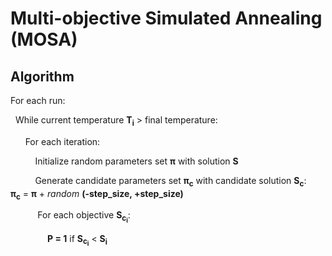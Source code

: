 # Multi-objective Simulated Annealing (MOSA)

## Algorithm

For each run:

&nbsp;&nbsp;While current temperature **T<sub>i</sub>** > final temperature:

&nbsp;&nbsp;&nbsp;&nbsp;&nbsp;&nbsp;For each iteration:

&nbsp;&nbsp;&nbsp;&nbsp;&nbsp;&nbsp;&nbsp;&nbsp;&nbsp;&nbsp;Initialize random parameters set **π** with solution **S**

&nbsp;&nbsp;&nbsp;&nbsp;&nbsp;&nbsp;&nbsp;&nbsp;&nbsp;&nbsp;Generate candidate parameters set **π<sub>c</sub>** with candidate solution **S<sub>c</sub>**: &nbsp;&nbsp;&nbsp; **π<sub>c</sub>** = **π** + *random* **(-step_size, +step_size)**

&nbsp;&nbsp;&nbsp;&nbsp;&nbsp;&nbsp;&nbsp;&nbsp;&nbsp;&nbsp; For each objective **S<sub>c<sub>i</sub></sub>**:

&nbsp;&nbsp;&nbsp;&nbsp;&nbsp;&nbsp;&nbsp;&nbsp;&nbsp;&nbsp;&nbsp;&nbsp;&nbsp;&nbsp; **P = 1** if **S<sub>c<sub>i</sub></sub>** < **S<sub>i</sub>**